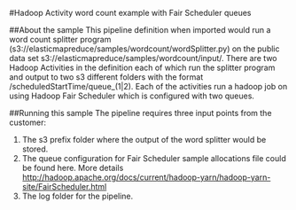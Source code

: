 #Hadoop Activity word count example with Fair Scheduler queues

##About the sample
This pipeline definition when imported would run a word count splitter program (s3://elasticmapreduce/samples/wordcount/wordSplitter.py) on the public data set s3://elasticmapreduce/samples/wordcount/input/. There are two Hadoop Activities in the definition each of which run the splitter program and output to two s3 different folders with the format <s3Prefix>/scheduledStartTime/queue_(1|2). Each of the activities run a hadoop job on using Hadoop Fair Scheduler which is configured with two queues.

##Running this sample
The pipeline requires three input points from the customer:

1. The s3 prefix folder where the output of the word splitter would be stored. 
2. The queue configuration for Fair Scheduler sample allocations file could be found here. More details http://hadoop.apache.org/docs/current/hadoop-yarn/hadoop-yarn-site/FairScheduler.html
3. The log folder for the pipeline.
